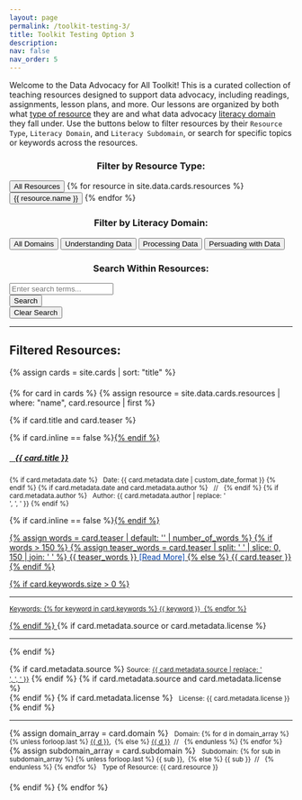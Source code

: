 ```yaml
---
layout: page
permalink: /toolkit-testing-3/
title: Toolkit Testing Option 3
description:
nav: false
nav_order: 5
---
```


Welcome to the Data Advocacy for All Toolkit! This is a curated collection of teaching resources designed to support data advocacy, including readings, assignments, lesson plans, and more. Our lessons are organized by both what [type of resource](../resource-types/) they are and what data advocacy [literacy domain](../literacy-domains/) they fall under. Use the buttons below to filter resources by their `Resource Type`, `Literacy Domain`, and `Literacy Subdomain`, or search for specific topics or keywords across the resources.

<!-- Resource Type Button System -->
<div id="resource-type-buttons" class="mb-4">
  <h3 style="text-align: center;">Filter by Resource Type:</h3>
  <div class="button-grid">
    <button class="btn btn-outline-primary active" data-resource="all">
      <i class="fas fa-globe"></i> All Resources
    </button>
    {% for resource in site.data.cards.resources %}
    <button class="btn btn-outline-primary" data-resource="{{ resource.name }}">
      <i class="{{ resource.icon }}"></i> {{ resource.name }}
    </button>
    {% endfor %}
  </div>
</div>

<!-- Domain Type Button System -->
<div id="domain-buttons" class="mb-4">
  <h3 style="text-align: center;">Filter by Literacy Domain:</h3>
  <div class="button-grid">
    <button class="btn btn-outline-primary domain-btn active" data-domain="all">
      <i class="fas fa-globe"></i> All Domains
    </button>
    <button type="button" class="btn btn-outline-primary domain-btn" data-domain="Understanding Data">
      <i class="fas fa-brain"></i> Understanding Data
    </button>
    <button class="btn btn-outline-primary domain-btn" data-domain="Processing Data">
      <i class="fas fa-cogs"></i> Processing Data
    </button>
    <button class="btn btn-outline-primary domain-btn" data-domain="Persuading with Data">
      <i class="fas fa-chart-line"></i> Persuading with Data
    </button>
  </div>
</div>

<!-- Subdomain Filter Section (Hidden by default) -->
<div id="subdomain-section" class="mt-4" style="display: none;">
  <div id="subdomain-container" class="subdomain-grid">
    <div class="subdomain-label">
      Subdomain:
    </div>
    <div id="subdomain-buttons">
      <!-- Subdomain buttons will be populated dynamically -->
    </div>
  </div>
</div>

<div id="search-container" class="mt-4">
  <h3 style="text-align: center;">Search Within Resources:</h3>
  <div class="input-group mb-3">
    <input type="text" id="search-input" class="form-control" placeholder="Enter search terms...">
    <div class="input-group-append">
      <button class="btn search-btn" type="button" id="search-button">Search</button>
    </div>
    <div class="input-group-append">
      <button class="btn search-btn" type="button" id="clear-search-button">Clear Search</button>
    </div>
  </div>
</div>

<script>
document.addEventListener('DOMContentLoaded', function() {
  const domainButtons = document.querySelectorAll('.domain-btn');
  const subdomainSection = document.getElementById('subdomain-section');
  const subdomainButtonsContainer = document.getElementById('subdomain-buttons');
  const resourceButtons = document.querySelectorAll('#resource-type-buttons .btn');
  const cards = document.querySelectorAll('.card');

  const subdomains = {
    "Understanding Data": ["Defining Data", "Critiquing Data", "Acting Ethically with Data", "Advocating with Data"],
    "Processing Data": ["Collecting Data", "Preparing Data", "Analyzing Data", "Storing and Preserving Data"],
    "Persuading with Data": ["Making Claims with Data", "Visualizing Data", "Mapping Data", "Telling Stories with Data"]
  };

  let currentDomain = 'all';
  let currentSubdomain = null;
  let currentResourceType = 'all';

  function updateSubdomainButtons(domain) {
    const subdomainButtonsContainer = document.getElementById('subdomain-buttons');
    subdomainButtonsContainer.innerHTML = ''; // Clear existing buttons
    
    if (domain === 'all') {
      subdomainSection.style.display = 'none';
      return;
    }

    // Show the subdomain section
    subdomainSection.style.display = 'block';
    
    // Create buttons for the selected domain
    const domainSubdomains = subdomains[domain] || [];
    domainSubdomains.forEach(subdomain => {
      const button = document.createElement('button');
      button.className = 'btn btn-outline-primary subdomain-btn';
      button.textContent = subdomain;
      button.setAttribute('data-subdomain', subdomain);
      subdomainButtonsContainer.appendChild(button);

      // Add click event listener
      button.addEventListener('click', function() {
        const wasActive = this.classList.contains('active');
        
        // Remove active class from all subdomain buttons
        document.querySelectorAll('.subdomain-btn').forEach(btn => {
          btn.classList.remove('active');
        });

        if (!wasActive) {
          this.classList.add('active');
          currentSubdomain = this.getAttribute('data-subdomain');
        } else {
          currentSubdomain = null;
        }

        filterCards();
      });
    });
  }

  function filterCards() {
    cards.forEach(card => {
      const cardDomains = card.getAttribute('data-domain').split(',');
      const cardSubdomains = card.getAttribute('data-subdomain').split(',');
      const cardResource = card.querySelector('.resource').textContent.trim().replace('Type of Resource: ', '');
      
      const domainMatch = currentDomain === 'all' || cardDomains.includes(currentDomain);
      const subdomainMatch = !currentSubdomain || cardSubdomains.includes(currentSubdomain);
      const resourceMatch = currentResourceType === 'all' || cardResource === currentResourceType;

      if (domainMatch && subdomainMatch && resourceMatch) {
        card.style.display = 'block';
      } else {
        card.style.display = 'none';
      }
    });
  }

  // Add click event listeners to domain buttons
  domainButtons.forEach(button => {
    button.addEventListener('click', function() {
      const newDomain = this.getAttribute('data-domain');
      
      // Update active state of domain buttons
      domainButtons.forEach(btn => btn.classList.remove('active'));
      this.classList.add('active');
      
      // Update current domain and reset subdomain selection
      currentDomain = newDomain;
      currentSubdomain = null;
      
      // Update subdomain buttons
      updateSubdomainButtons(newDomain);
      
      // Filter cards
      filterCards();
    });
  });

  // Add click event listeners to resource type buttons
  resourceButtons.forEach(button => {
    button.addEventListener('click', function() {
      currentResourceType = this.getAttribute('data-resource');
      resourceButtons.forEach(btn => btn.classList.remove('active'));
      this.classList.add('active');
      filterCards();
    });
  });

  // Initialize the page
  updateSubdomainButtons('all');
  filterCards();
});
</script>

---

## Filtered Resources:

{% assign cards = site.cards | sort: "title" %}

<div id="card-list" style="margin-top: 20px;">
  {% for card in cards %}
  {% assign resource = site.data.cards.resources | where: "name", card.resource | first %}

  <!-- Validation to exclude cards without title or description -->

{% if card.title and card.teaser %}

  <div class="card {% if card.inline == false %}hoverable{% endif %}" style="margin-bottom: 20px;" data-domain="{{ card.domain | default: '' | join: ',' }}" data-subdomain="{{ card.subdomain | default: '' | join: ',' }}">
    <div class="row no-gutters">
      <div class="team">
        <div class="card-body">
          {% if card.inline == false %}<a href="{{ card.url | relative_url }}">{% endif %}
            <h5 class="card-title"><i class="{{ resource.icon | default: 'fas fa-file' }}"></i>&nbsp;&nbsp; {{ card.title }}</h5></a>
          <p class="card-text"><small class="test-muted">
            {% if card.metadata.date %}
              <i class="fa-solid fa-calendar"></i>&nbsp; Date: {{ card.metadata.date | custom_date_format }}
            {% endif %}
            {% if card.metadata.date and card.metadata.author %}
              &nbsp;&nbsp;//&nbsp;&nbsp;
            {% endif %}
            {% if card.metadata.author %}
              <i class="fa-solid fa-user"></i>&nbsp; Author: {{ card.metadata.author | replace: '<br />', ', ' }}
            {% endif %}
          </small></p>
          {% if card.inline == false %}<a href="{{ card.url | relative_url }}">{% endif %}
            <p class="card-text">
              {% assign words = card.teaser | default: '' | number_of_words %}
              {% if words > 150 %}
              {% assign teaser_words = card.teaser | split: ' ' | slice: 0, 150 | join: ' ' %}
              {{ teaser_words }} <span style="color: #0140A8;">[Read More]</span>
              {% else %}
              {{ card.teaser }}
              {% endif %}
            </p>
          {% if card.keywords.size > 0 %}
            <hr class="solid">
            <p class="card-text test-muted keyword"><small>Keywords: {% for keyword in card.keywords %}<i class="fa-solid fa-hashtag fa-sm"></i>&nbsp;{{ keyword }}&nbsp;&nbsp;{% endfor %}</small></p>
          {% endif %}
          </a>
          {% if card.metadata.source or card.metadata.license %}
            <hr class="solid">
          {% endif %}
          <p class="card-text">
            {% if card.metadata.source %}
              <small class="test-muted"><i class="fas fa-link"></i> Source: <a href="{{ card.metadata.source }}">{{ card.metadata.source | replace: '<br />', ', ' }}</a></small>
            {% endif %}
            {% if card.metadata.source and card.metadata.license %}
              <br>
            {% endif %}
            {% if card.metadata.license %}
              <small class="test-muted"><i class="fa-solid fa-quote-left"></i>&nbsp; License: {{ card.metadata.license }}</small>
            {% endif %}
          </p>
          <hr class="solid">
          <p class="card-text">
            <!-- rendering multiple domains vs. single domain -->
            {% assign domain_array = card.domain %}
            <small class="test-muted domain"><i class="fa-solid fa-network-wired"></i>&nbsp; Domain:
              {% for d in domain_array %}
                {% unless forloop.last %}
                  <a href="{{ site.url }}{{ site.baseurl }}/{{ d | downcase | replace: ' ', '-' }}">{{ d }}</a>,&nbsp;
                {% else %}
                  <a href="{{ site.url }}{{ site.baseurl }}/{{ d | downcase | replace: ' ', '-' }}">{{ d }}</a>&nbsp;&nbsp;//&nbsp;&nbsp;
                {% endunless %}
              {% endfor %}
            </small>
            <!-- rendering multiple subdomains vs. single subdomain -->
            {% assign subdomain_array = card.subdomain %}
            <small class="test-muted subdomain"><i class="fa-solid fa-sitemap"></i>&nbsp; Subdomain:
              {% for sub in subdomain_array %}
                {% unless forloop.last %}
                  {{ sub }},&nbsp;
                {% else %}
                  {{ sub }}&nbsp;&nbsp;//&nbsp;&nbsp;
                {% endunless %}
              {% endfor %}
            </small>
            <small class="test-muted resource"><i class="{{ resource.icon | default: 'fas fa-file' }}"></i>&nbsp; Type of Resource: {{ card.resource }}</small><br>
          </p>
        </div>
      </div>
    </div>
  </div>
  {% endif %}
  {% endfor %}
</div>

<script>
document.addEventListener('DOMContentLoaded', function() {
  const domainFilter = document.getElementById('domain-filter');
  const subdomainFilter = document.getElementById('subdomain-filter');
  const resourceFilter = document.getElementById('resource-filter');
  const searchInput = document.getElementById('search-input');
  const clearSearchBtn = document.getElementById('clear-search');
  const searchBtn = document.getElementById('search-button');
  const cards = document.querySelectorAll('.card');

  const subdomainToDomain = {
    'All': 'All',
    'Defining Data': 'Understanding Data',
    'Critiquing Data': 'Understanding Data',
    'Acting Ethically with Data': 'Understanding Data',
    'Advocating with Data': 'Understanding Data',
    'Collecting Data': 'Processing Data',
    'Preparing Data': 'Processing Data',
    'Analyzing Data': 'Processing Data',
    'Storing and Preserving Data': 'Processing Data',
    'Making Claims with Data': 'Persuading with Data',
    'Visualizing Data': 'Persuading with Data',
    'Mapping Data': 'Persuading with Data',
    'Telling Stories with Data': 'Persuading with Data'
  };

  function filterCards() {
    const selectedDomain = domainFilter.value;
    const selectedSubdomain = subdomainFilter.value;
    const selectedResource = resourceFilter.value;
    const searchKeyword = searchInput.value.toLowerCase();

    cards.forEach(card => {
      const cardDomains = card.getAttribute('data-domain').split(',');
      const cardSubdomains = card.getAttribute('data-subdomain').split(',');
      const cardResource = card.querySelector('.resource').textContent.trim().replace('Type of Resource: ', '');
      const cardText = card.textContent.toLowerCase();

      const domainMatch = selectedDomain === 'all' || cardDomains.includes(selectedDomain);
      const subdomainMatch = selectedSubdomain === 'all' || cardSubdomains.includes(selectedSubdomain);
      const resourceMatch = selectedResource === 'all' || cardResource === selectedResource;
      const searchMatch = searchKeyword === '' || cardText.includes(searchKeyword);

      if (domainMatch && subdomainMatch && resourceMatch && searchMatch) {
        card.style.display = 'block';
      } else {
        card.style.display = 'none';
      }
    });
  }

  domainFilter.addEventListener('change', function() {
    subdomainFilter.value = 'all';
    filterCards();
  });

  subdomainFilter.addEventListener('change', function() {
    const selectedSubdomain = subdomainFilter.value;
    const correspondingDomain = subdomainToDomain[selectedSubdomain];
    if (correspondingDomain) {
      domainFilter.value = correspondingDomain;
    } else if (selectedSubdomain === 'all') {
      domainFilter.value = 'all';
    }
    filterCards();
  });
  
  resourceFilter.addEventListener('change', filterCards);
  searchInput.addEventListener('input', filterCards);
  clearSearchBtn.addEventListener('click', function() {
    domainFilter.value = 'all';
    subdomainFilter.value = 'all';
    resourceFilter.value = 'all';
    searchInput.value = '';
    filterCards();
  });

  window.addEventListener('pageshow', initialize);
  initialize();
});
</script>
